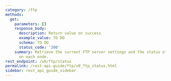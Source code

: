 ```yaml
---
category: /ftp
methods:
  get:
    parameters: []
    response_body:
      description: Return value on success
      example_value: TO DO
      schema: TO DO
      status_code: '200'
    summary: Retrieve the current FTP server settings and the status of the server
      on each node.
rest_endpoint: /v0/ftp/status
permalink: /rest-api-guide/ftp/v0_ftp_status.html
sidebar: rest_api_guide_sidebar
---
```


